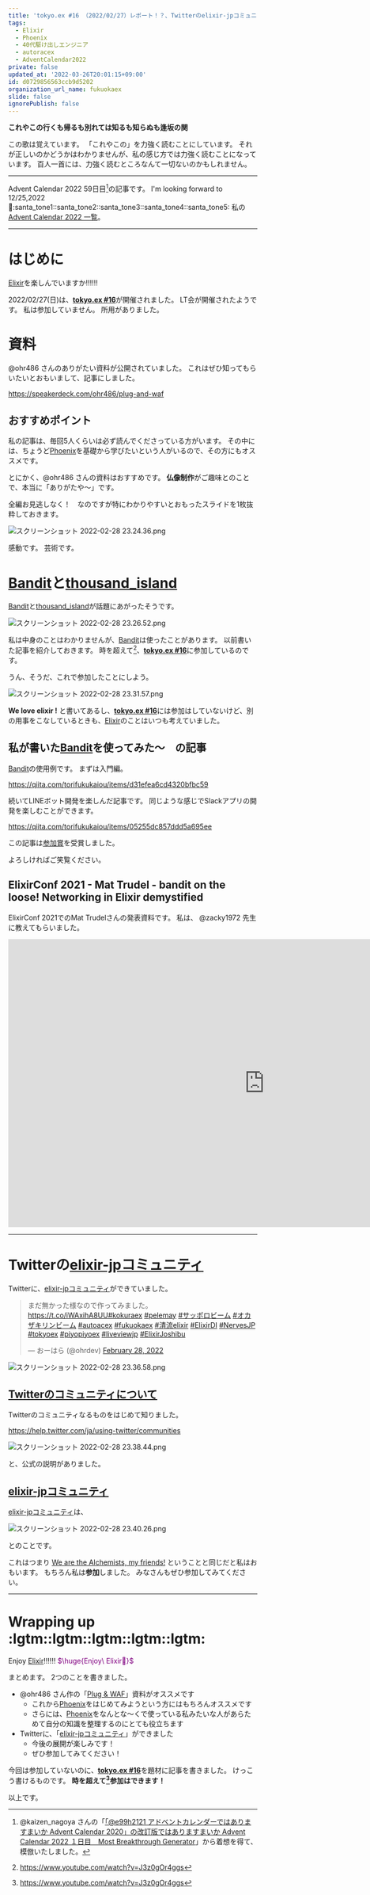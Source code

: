 ```yaml
---
title: 'tokyo.ex #16 （2022/02/27）レポート！？、Twitterのelixir-jpコミュニティ'
tags:
  - Elixir
  - Phoenix
  - 40代駆け出しエンジニア
  - autoracex
  - AdventCalendar2022
private: false
updated_at: '2022-03-26T20:01:15+09:00'
id: d0729856563ccb9d5202
organization_url_name: fukuokaex
slide: false
ignorePublish: false
---
```

**これやこの行くも帰るも別れては知るも知らぬも逢坂の関**

この歌は覚えています。
「これやこの」を力強く読むことにしています。
それが正しいのかどうかはわかりませんが、私の感じ方では力強く読むことになっています。
百人一首には、力強く読むところなんて一切ないのかもしれません。

---

Advent Calendar 2022 59日目[^1]の記事です。
I'm looking forward to 12/25,2022 :santa::santa_tone1::santa_tone2::santa_tone3::santa_tone4::santa_tone5:
私の[Advent Calendar 2022 一覧](https://docs.google.com/spreadsheets/d/1HQvFjagQLRPjOYAjDVzWp9S4b8dKixxvvaz_TtbZWto/edit#gid=1723448955)。

[^1]: @kaizen_nagoya さんの「[「@e99h2121 アドベントカレンダーではありますまいか Advent Calendar 2020」の改訂版ではありますまいか Advent Calendar 2022 １日目　Most Breakthrough Generator](https://qiita.com/kaizen_nagoya/items/49ebebee3a0377f3b59b)」から着想を得て、模倣いたしました。 

---



# はじめに

[Elixir](https://elixir-lang.org/)を楽しんでいますか:bangbang::bangbang::bangbang:

2022/02/27(日)は、[**tokyo.ex #16**](https://beam-lang.connpass.com/event/240399/)が開催されました。
LT会が開催されたようです。
私は参加していません。
所用がありました。

# 資料

@ohr486 さんのありがたい資料が公開されていました。
これはぜひ知ってもらいたいとおもいまして、記事にしました。

https://speakerdeck.com/ohr486/plug-and-waf

## おすすめポイント

私の記事は、毎回5人くらいは必ず読んでくださっている方がいます。
その中には、ちょうど[Phoenix](https://www.phoenixframework.org/)を基礎から学びたいという人がいるので、その方にもオススメです。

とにかく、@ohr486 さんの資料はおすすめです。
**仏像制作**がご趣味とのことで、本当に「ありがたや〜」です。

全編お見逃しなく！　なのですが特にわかりやすいとおもったスライドを1枚抜粋しておきます。

![スクリーンショット 2022-02-28 23.24.36.png](https://qiita-image-store.s3.ap-northeast-1.amazonaws.com/0/131808/0531bec5-fddf-5b09-e14b-e57b919a02c9.png)


感動です。
芸術です。

# [Bandit](https://github.com/mtrudel/bandit)と[thousand_island](https://github.com/mtrudel/thousand_island)

[Bandit](https://github.com/mtrudel/bandit)と[thousand_island](https://github.com/mtrudel/thousand_island)が話題にあがったそうです。

![スクリーンショット 2022-02-28 23.26.52.png](https://qiita-image-store.s3.ap-northeast-1.amazonaws.com/0/131808/f4295300-4a1a-2a64-cb26-134d12c76219.png)

私は中身のことはわかりませんが、[Bandit](https://github.com/mtrudel/bandit)は使ったことがあります。
以前書いた記事を紹介しておきます。
時を超えて[^2]、[**tokyo.ex #16**](https://beam-lang.connpass.com/event/240399/)に参加しているのです。

[^2]: https://www.youtube.com/watch?v=J3z0gOr4ggs

うん、そうだ、これで参加したことにしよう。

![スクリーンショット 2022-02-28 23.31.57.png](https://qiita-image-store.s3.ap-northeast-1.amazonaws.com/0/131808/7ce73fde-4567-dd70-4cb8-294b8de7d76d.png)

**We love elixir !**
と書いてあるし、[**tokyo.ex #16**](https://beam-lang.connpass.com/event/240399/)には参加はしていないけど、別の用事をこなしているときも、[Elixir](https://elixir-lang.org/)のことはいつも考えていました。



## 私が書いた[Bandit](https://github.com/mtrudel/bandit)を使ってみた〜　の記事

[Bandit](https://github.com/mtrudel/bandit)の使用例です。
まずは入門編。

https://qiita.com/torifukukaiou/items/d31efea6cd4320bfbc59

続いてLINEボット開発を楽しんだ記事です。
同じような感じでSlackアプリの開発を楽しむことができます。

https://qiita.com/torifukukaiou/items/05255dc857ddd5a695ee

この記事は[参加賞](https://qiita.com/torifukukaiou/items/3fcebf5dd832654e4fea)を受賞しました。

よろしければご笑覧ください。

## ElixirConf 2021 - Mat Trudel - bandit on the loose! Networking in Elixir demystified

ElixirConf 2021でのMat Trudelさんの発表資料です。
私は、 @zacky1972 先生に教えてもらいました。

<iframe width="1035" height="582" src="https://www.youtube.com/embed/ZLjWyanLHuk" title="YouTube video player" frameborder="0" allow="accelerometer; autoplay; clipboard-write; encrypted-media; gyroscope; picture-in-picture" allowfullscreen></iframe>

---

# Twitterの[elixir-jpコミュニティ](https://twitter.com/i/communities/1498232167864082435)

Twitterに、[elixir-jpコミュニティ](https://twitter.com/i/communities/1498232167864082435)ができていました。




<blockquote class="twitter-tweet"><p lang="ja" dir="ltr">まだ無かった様なので作ってみました。<a href="https://t.co/iWAxihA8UU">https://t.co/iWAxihA8UU</a><a href="https://twitter.com/hashtag/kokuraex?src=hash&amp;ref_src=twsrc%5Etfw">#kokuraex</a> <a href="https://twitter.com/hashtag/pelemay?src=hash&amp;ref_src=twsrc%5Etfw">#pelemay</a> <a href="https://twitter.com/hashtag/%E3%82%B5%E3%83%83%E3%83%9D%E3%83%AD%E3%83%93%E3%83%BC%E3%83%A0?src=hash&amp;ref_src=twsrc%5Etfw">#サッポロビーム</a> <a href="https://twitter.com/hashtag/%E3%82%AA%E3%82%AB%E3%82%B6%E3%82%AD%E3%83%AA%E3%83%B3%E3%83%93%E3%83%BC%E3%83%A0?src=hash&amp;ref_src=twsrc%5Etfw">#オカザキリンビーム</a> <a href="https://twitter.com/hashtag/autoacex?src=hash&amp;ref_src=twsrc%5Etfw">#autoacex</a> <a href="https://twitter.com/hashtag/fukuokaex?src=hash&amp;ref_src=twsrc%5Etfw">#fukuokaex</a> <a href="https://twitter.com/hashtag/%E6%B8%85%E6%B5%81elixir?src=hash&amp;ref_src=twsrc%5Etfw">#清流elixir</a> <a href="https://twitter.com/hashtag/ElixirDI?src=hash&amp;ref_src=twsrc%5Etfw">#ElixirDI</a> <a href="https://twitter.com/hashtag/NervesJP?src=hash&amp;ref_src=twsrc%5Etfw">#NervesJP</a> <a href="https://twitter.com/hashtag/tokyoex?src=hash&amp;ref_src=twsrc%5Etfw">#tokyoex</a> <a href="https://twitter.com/hashtag/piyopiyoex?src=hash&amp;ref_src=twsrc%5Etfw">#piyopiyoex</a> <a href="https://twitter.com/hashtag/liveviewjp?src=hash&amp;ref_src=twsrc%5Etfw">#liveviewjp</a> <a href="https://twitter.com/hashtag/ElixirJoshibu?src=hash&amp;ref_src=twsrc%5Etfw">#ElixirJoshibu</a></p>&mdash; おーはら (@ohrdev) <a href="https://twitter.com/ohrdev/status/1498240512746487808?ref_src=twsrc%5Etfw">February 28, 2022</a></blockquote> <script async src="https://platform.twitter.com/widgets.js" charset="utf-8"></script>


![スクリーンショット 2022-02-28 23.36.58.png](https://qiita-image-store.s3.ap-northeast-1.amazonaws.com/0/131808/752c287d-3516-4081-9427-a24077cc87f8.png)

## [Twitterのコミュニティについて](https://help.twitter.com/ja/using-twitter/communities)

Twitterのコミュニティなるものをはじめて知りました。

https://help.twitter.com/ja/using-twitter/communities

![スクリーンショット 2022-02-28 23.38.44.png](https://qiita-image-store.s3.ap-northeast-1.amazonaws.com/0/131808/2f6f136b-9f21-d92c-ba73-b08d7dd4e35b.png)

と、公式の説明がありました。

## [elixir-jpコミュニティ](https://twitter.com/i/communities/1498232167864082435)

[elixir-jpコミュニティ](https://twitter.com/i/communities/1498232167864082435)は、

![スクリーンショット 2022-02-28 23.40.26.png](https://qiita-image-store.s3.ap-northeast-1.amazonaws.com/0/131808/e83666c9-33cb-4de2-6e2f-f2d638489595.png)

とのことです。

これはつまり
[We are the Alchemists, my friends!](https://www.youtube.com/watch?v=KXw8CRapg7k)
ということと同じだと私はおもいます。
もちろん私は**参加**しました。
みなさんもぜひ参加してみてください。

---

# Wrapping up :lgtm::lgtm::lgtm::lgtm::lgtm:

Enjoy [Elixir](https://elixir-lang.org/):bangbang::bangbang::bangbang:
<font color="purple">$\huge{Enjoy\ Elixir🚀}$</font>



まとめます。
2つのことを書きました。

- @ohr486 さん作の「[Plug & WAF](https://speakerdeck.com/ohr486/plug-and-waf)」資料がオススメです
    - これから[Phoenix](https://www.phoenixframework.org/)をはじめてみようという方にはもちろんオススメです
    - さらには、[Phoenix](https://www.phoenixframework.org/)をなんとな〜くで使っている私みたいな人があらためて自分の知識を整理するのにとても役立ちます
- Twitterに、「[elixir-jpコミュニティ](https://twitter.com/i/communities/1498232167864082435)」ができました
    - 今後の展開が楽しみです！
    - ぜひ参加してみてください！

今回は参加していないのに、[**tokyo.ex #16**](https://beam-lang.connpass.com/event/240399/)を題材に記事を書きました。
けっこう書けるものです。
**時を超えて[^2]参加はできます！**

以上です。

